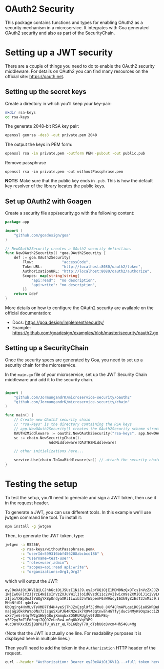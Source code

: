 OAuth2 Security
============

This package contains functions and types for enabling OAuth2 as a security mechanism
in a microservice.
It integrates with Goa generated OAuth2 security and also as part of the SecurityChain.

# Setting up a JWT security

There are a couple of things you need to do to enable the OAuth2 security middleware.
For details on OAuth2 you can find many resources on the official site: https://oauth.net.

## Setting up the secret keys

Create a directory in which you'll keep your key-pair:

```bash
mkdir rsa-keys
cd rsa-keys
```

The generate 2048-bit RSA key pair:

```bash
openssl genrsa -des3 -out private.pem 2048
```

The output the keys in PEM form:

```bash
openssl rsa -in private.pem -outform PEM -pubout -out public.pub
```

Remove passphrase
```
openssl rsa -in private.pem -out withoutPassphrase.pem
```

**NOTE:** Make sure that the public key ends in ```.pub```. This is how the default
key resolver of the library locates the public keys.

## Set up OAuth2 with Goagen

Create a security file app/security.go with the following content:
```go
package app

import (
	"github.com/goadesign/goa"
)

// NewOAuth2Security creates a OAuth2 security definition.
func NewOAuth2Security() *goa.OAuth2Security {
	def := goa.OAuth2Security{
		Flow:             "accessCode",
		TokenURL:         "http://localhost:8080/oauth2/token",
		AuthorizationURL: "http://localhost:8080/oauth2/authorize",
		Scopes: map[string]string{
			"api:read":  "no description",
			"api:write": "no description",
		}}
	return &def
}
```

More details on how to configure the OAuth2 security are available on the official
documentation:
 * Docs: https://goa.design/implement/security/
 * Example: https://github.com/goadesign/examples/blob/master/security/oauth2.go

## Setting up a SecurityChain

Once the security specs are generated by Goa, you need to set up a security chain
for the microservice.

In the ```main.go``` file of your microservice, set up the JWT Security Chain
middleware and add it to the security chain.

```go

import (
	"github.com/JormungandrK/microservice-security/oauth2"
	"github.com/JormungandrK/microservice-security/chain"
)

func main() {
	// Create new OAuth2 security chain
  	// "rsa-keys" is the directory containing the RSA keys
  	// app.NewOAuth2Security() creates the OAuth2Security scheme structure
	OAUTH2Middleware := oauth2.NewOAuth2Security("rsa-keys", app.NewOAuth2Security())
	sc := chain.NewSecurityChain().
					AddMiddleware(OAUTH2Middleware)

    // other initializations here...

    service.Use(chain.ToGoaMiddleware(sc)) // attach the security chain as Goa middleware
}

```

# Testing the setup

To test the setup, you'll need to generate and sign a JWT token, then use it in
the request header.

To generate a JWT, you can use different tools. In this example we'll use jwtgen
command line tool. To install it:
```bash
npm install -g jwtgen
```

Then, to generate the JWT token, type:

```bash
jwtgen -a RS256\
       -p rsa-keys/withoutPassphrase.pem\
       -c "userId=599316bbf456208abcbcc186" \
       -c "username=test-user"\
       -c "roles=user,admin"\
       -c "scopes=api:read api:write"\
       -c "organizations=Org1,Org2"
```

which will output the JWT:
```
eyJ0eXAiOiJKV1QiLCJhbGciOiJSUzI1NiJ9.eyJpYXQiOjE1MDM0NzQxOTcsInVzZXJJZCI6IjU5OTMxNmJiZjQ
1NjIwOGFiY2JjYzE4NiIsInVzZXJuYW1lIjoidGVzdC11c2VyIiwicm9sZXMiOiJ1c2VyLGFkbWluIiwic2NvcGV
zIjoiYXBpOnJlYWQgYXBpOndyaXRlIiwib3JnYW5pemF0aW9ucyI6Ik9yZzEsT3JnMiJ9.WUILgtGMgILtlUSrP9
MHbNfiD1-q4mIvw-UbOqjrg4HnMLvTyXMD7Td4H4yeSjThJZxEzglUf3JdMu8_8Xf4CRnAPLqeiDOSia8SWRQeRG
majagiOkRPWYp0Ns7zlsguSXuPJ64RN2eik7ROV43qtnwahHGTfyjducSNMyK9OqzacciZE2G1WDlMlbSb2p1fZZ
oXr7je6r64qfW2g1HWjG8ojXmmqbxZO5RURUgly9fUOkPBq-y5E2yq3mZ1FdPoqi7QQ9ZeUnRv4-m0q8kXVqY3P9
4uc3HYRXxd35jBQP0JfU_aVzr_eL7b16QbyT7O_dTsbUOcOvcm4Hh54Gu4Mg
```

(Note that the JWT is actually one line. For readability purposes it is displayed here
  in multiple lines.)

Then you'll need to add the token in the ```Authorization``` HTTP header of the request.

```bash
curl --header "Authorization: Bearer eyJ0eXAiOiJKV1Q...<full token here>...4pfw" "http://localhost:8080/user-profile/me"

```

